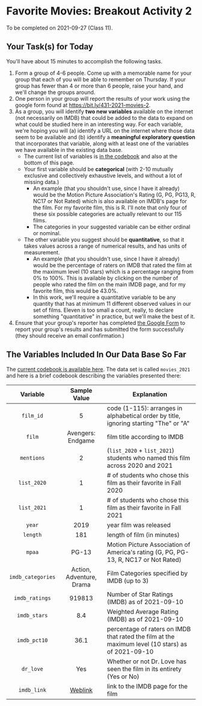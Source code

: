 # Favorite Movies: Breakout Activity 2

To be completed on 2021-09-27 (Class 11).

## Your Task(s) for Today

You'll have about 15 minutes to accomplish the following tasks.

1. Form a group of 4-6 people. Come up with a memorable name for your group that each of you will be able to remember on Thursday. If your group has fewer than 4 or more than 6 people, raise your hand, and we'll change the groups around.
2. One person in your group will report the results of your work using the google form found at https://bit.ly/431-2021-movies-2. 
3. As a group, you will identify **two new variables** available on the internet (not necessarily on IMDB) that could be added to the data to expand on what could be studied here in an interesting way. For each variable, we're hoping you will (a) identify a URL on the internet where those data seem to be available and (b) identify a **meaningful exploratory question** that incorporates that variable, along with at least one of the variables we have available in the existing data base. 
    - The current list of variables is [in the codebook](https://github.com/THOMASELOVE/431-2021/blob/main/classes/movies/movies_codebook.md) and also at the bottom of this page.
    - Your first variable should be **categorical** (with 2-10 mutually exclusive and collectively exhaustive levels, and without a lot of missing data.) 
        - An example (that you shouldn't use, since I have it already) would be the Motion Picture Association's Rating (G, PG, PG13, R, NC17 or Not Rated) which is also available on IMDB's page for the film. For my favorite film, this is R. I'll note that only four of these six possible categories are actually relevant to our 115 films.
        - The categories in your suggested variable can be either ordinal or nominal.
    - The other variable you suggest should be **quantitative**, so that it takes values across a range of numerical results, and has units of measurement. 
        - An example (that you shouldn't use, since I have it already) would be the percentage of raters on IMDB that rated the film at the maximum level (10 stars) which is a percentage ranging from 0% to 100%. This is available by clicking on the number of people who rated the film on the main IMDB page, and for my favorite film, this would be 43.0%.
        - In this work, we'll require a quantitative variable to be any quantity that has at minimum 11 different observed values in our set of films. Eleven is too small a count, really, to declare something "quantitative" in practice, but we'll make the best of it.
4. Ensure that your group's reporter has completed [the Google Form](https://bit.ly/431-2021-movies-2) to report your group's results and has submitted the form successfully (they should receive an email confirmation.)

## The Variables Included In Our Data Base So Far

The [current codebook is available here](https://github.com/THOMASELOVE/431-2021/blob/main/classes/movies/movies_codebook.md). The data set is called `movies_2021` and here is a brief codebook describing the variables presented there:

Variable | Sample Value | Explanation
:--------: | :------------: | ------------------------------------------------------------------------
`film_id` | 5 | code (1-115): arranges in alphabetical order by title, ignoring starting "The" or "A"
`film` | Avengers: Endgame | film title according to IMDB
`mentions` | 2 | (`list_2020` + `list_2021`) students who named this film across 2020 and 2021
`list_2020` | 1 | # of students who chose this film as their favorite in Fall 2020
`list_2021` | 1 | # of students who chose this film as their favorite in Fall 2021
`year` | 2019 | year film was released
`length` | 181 | length of film (in minutes)
`mpaa` | PG-13 | Motion Picture Association of America's rating (G, PG, PG-13, R, NC17 or Not Rated)
`imdb_categories` | Action, Adventure, Drama | Film Categories specified by IMDB (up to 3)
`imdb_ratings` | 919813 | Number of Star Ratings (IMDB) as of 2021-09-10
`imdb_stars` | 8.4 | Weighted Average Rating (IMDB) as of 2021-09-10
`imdb_pct10` | 36.1 | percentage of raters on IMDB that rated the film at the maximum level (10 stars) as of 2021-09-10
`dr_love` | Yes | Whether or not Dr. Love has seen the film in its entirety (Yes or No)
`imdb_link` | [Weblink](https://www.imdb.com/title/tt4154796/) | link to the IMDB page for the film

